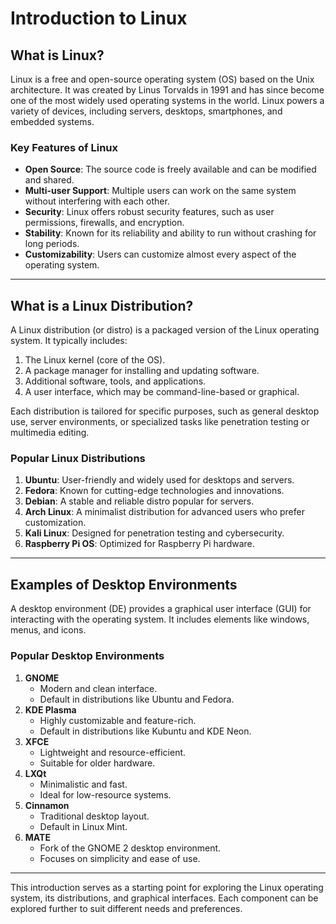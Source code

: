 # **Introduction to Linux**

## **What is Linux?**
Linux is a free and open-source operating system (OS) based on the Unix architecture. It was created by Linus Torvalds in 1991 and has since become one of the most widely used operating systems in the world. Linux powers a variety of devices, including servers, desktops, smartphones, and embedded systems.

### **Key Features of Linux**
- **Open Source**: The source code is freely available and can be modified and shared.
- **Multi-user Support**: Multiple users can work on the same system without interfering with each other.
- **Security**: Linux offers robust security features, such as user permissions, firewalls, and encryption.
- **Stability**: Known for its reliability and ability to run without crashing for long periods.
- **Customizability**: Users can customize almost every aspect of the operating system.

---

## **What is a Linux Distribution?**
A Linux distribution (or distro) is a packaged version of the Linux operating system. It typically includes:
1. The Linux kernel (core of the OS).
2. A package manager for installing and updating software.
3. Additional software, tools, and applications.
4. A user interface, which may be command-line-based or graphical.

Each distribution is tailored for specific purposes, such as general desktop use, server environments, or specialized tasks like penetration testing or multimedia editing.

### **Popular Linux Distributions**
1. **Ubuntu**: User-friendly and widely used for desktops and servers.
2. **Fedora**: Known for cutting-edge technologies and innovations.
3. **Debian**: A stable and reliable distro popular for servers.
4. **Arch Linux**: A minimalist distribution for advanced users who prefer customization.
5. **Kali Linux**: Designed for penetration testing and cybersecurity.
6. **Raspberry Pi OS**: Optimized for Raspberry Pi hardware.

---

## **Examples of Desktop Environments**
A desktop environment (DE) provides a graphical user interface (GUI) for interacting with the operating system. It includes elements like windows, menus, and icons.

### **Popular Desktop Environments**
1. **GNOME**
   - Modern and clean interface.
   - Default in distributions like Ubuntu and Fedora.
2. **KDE Plasma**
   - Highly customizable and feature-rich.
   - Default in distributions like Kubuntu and KDE Neon.
3. **XFCE**
   - Lightweight and resource-efficient.
   - Suitable for older hardware.
4. **LXQt**
   - Minimalistic and fast.
   - Ideal for low-resource systems.
5. **Cinnamon**
   - Traditional desktop layout.
   - Default in Linux Mint.
6. **MATE**
   - Fork of the GNOME 2 desktop environment.
   - Focuses on simplicity and ease of use.

---

This introduction serves as a starting point for exploring the Linux operating system, its distributions, and graphical interfaces. Each component can be explored further to suit different needs and preferences.
